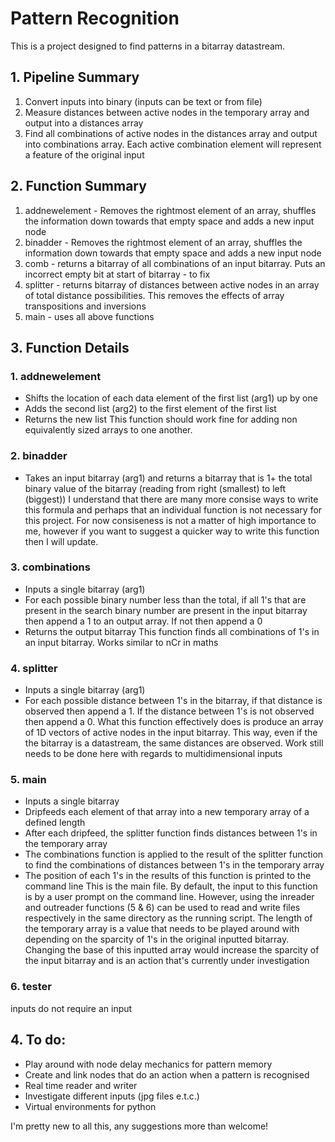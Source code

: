 # Pattern Recognition

This is a project designed to find patterns in a bitarray datastream. 

## 1. Pipeline Summary

1. Convert inputs into binary (inputs can be text or from file)
4. Measure distances between active nodes in the temporary array and output into a distances array
5. Find all combinations of active nodes in the distances array and output into combinations array. Each active combination element will represent a feature of the original input

## 2. Function Summary

1. addnewelement - Removes the rightmost element of an array, shuffles the information down towards that empty space and adds a new input node	
2. binadder - Removes the rightmost element of an array, shuffles the information down towards that empty space and adds a new input node
3. comb - returns a bitarray of all combinations of an input bitarray. Puts an incorrect empty bit at start of bitarray - to fix
4. splitter - returns bitarray of distances between active nodes in an array of total distance possibilities. This removes the effects of array transpositions and inversions
5. main - uses all above functions

## 3. Function Details

### 1. addnewelement
* Shifts the location of each data element of the first list (arg1) up by one
* Adds the second list (arg2) to the first element of the first list
* Returns the new list
This function should work fine for adding non equivalently sized arrays to one another.

### 2. binadder 
* Takes an input bitarray (arg1) and returns a bitarray that is 1+ the total binary value of the bitarray (reading from right (smallest) to left (biggest)) 
I understand that there are many more consise ways to write this formula and perhaps that an individual function is not necessary for this project. For now consiseness is not a matter of high importance to me, however if you want to suggest a quicker way to write this function then I will update.

### 3. combinations
* Inputs a single bitarray (arg1)
* For each possible binary number less than the total, if all 1's that are present in the search binary number are present in the input bitarray then append a 1 to an output array. If not then append a 0
* Returns the output bitarray
This function finds all combinations of 1's in an input bitarray. Works similar to nCr in maths

### 4. splitter
* Inputs a single bitarray (arg1) 
* For each possible distance between 1's in the bitarray, if that distance is observed then append a 1. If the distance between 1's is not observed then append a 0.
What this function effectively does is produce an array of 1D vectors of active nodes in the input bitarray. This way, even if the the bitarray is a datastream, the same distances are observed. Work still needs to be done here with regards to multidimensional inputs

### 5. main 
* Inputs a single bitarray
* Dripfeeds each element of that array into a new temporary array of a defined length
* After each dripfeed, the splitter function finds distances between 1's in the temporary array
* The combinations function is applied to the result of the splitter function to find the combinations of distances between 1's in the temporary array
* The position of each 1's in the results of this function is printed to the command line
This is the main file. By default, the input to this function is by a user prompt on the command line. However, using the inreader and outreader functions (5 & 6) can be used to read and write files respectively in the same directory as the running script. The length of the temporary array is a value that needs to be played around with depending on the sparcity of 1's in the original inputted bitarray. Changing the base of this inputted array would increase the sparcity of the input bitarray and is an action that's currently under investigation 

### 6. tester
inputs do not require an input

## 4. To do:

- Play around with node delay mechanics for pattern memory
- Create and link nodes that do an action when a pattern is recognised
- Real time reader and writer
- Investigate different inputs (jpg files e.t.c.)
- Virtual environments for python

I'm pretty new to all this, any suggestions more than welcome! 
